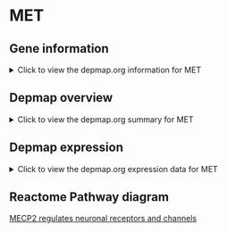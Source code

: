<h1>MET</h1>

<h2>Gene information</h2>
<details>
  <summary>Click to view the depmap.org information for MET</summary>
  <iframe src="https://depmap.org/portal/gene/MET?tab=about" style="border:none;width:100%;height:800px"></iframe>
</details>

<h2>Depmap overview</h2>
<details>
  <summary>Click to view the depmap.org summary for MET</summary>
  <iframe src="https://depmap.org/portal/gene/MET?tab=overview" style="border:none;width:100%;height:800px"></iframe>
</details>

<h2>Depmap expression</h2>
<details>
  <summary>Click to view the depmap.org expression data for MET</summary>
  <iframe src="https://depmap.org/portal/gene/MET?tab=characterization" style="border:none;width:100%;height:800px"></iframe>
</details>



<h2>Reactome Pathway diagram</h2>
<a href="https://reactome.org/PathwayBrowser/#/R-HSA-9022699" target="_BLANK">MECP2 regulates neuronal receptors and channels</a>



